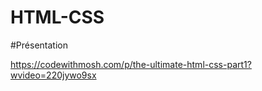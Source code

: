 # HTML-CSS

#Présentation

https://codewithmosh.com/p/the-ultimate-html-css-part1?wvideo=220jywo9sx
